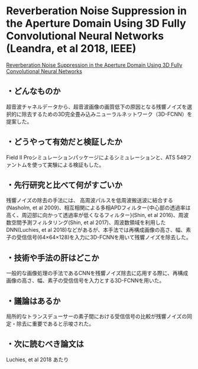 # Reverberation Noise Suppression in the Aperture Domain Using 3D Fully Convolutional Neural Networks (Leandra, et al 2018, IEEE)
[Reverberation Noise Suppression in the Aperture Domain Using 3D Fully Convolutional Neural Networks](https://ieeexplore.ieee.org/document/8579995)
## ・どんなものか
超音波チャネルデータから、超音波画像の画質低下の原因となる残響ノイズを選択的に除去するための3D完全畳み込みニューラルネットワーク（3D-FCNN）を提案した。

## ・どうやって有効だと検証したか
Field II Proシミュレーションパッケージによるシミュレーションと、ATS 549ファントムを使って実験による検証もした。


## ・先行研究と比べて何がすごいか
残響ノイズの除去の手法には、
高周波パルスを低周波搬送波に結合する(Nasholm, et al 2009)、相互相関による多相APDフィルター{中心部の透過率は高く、周辺部に向かって透過率が低くなるフィルター}(Shin, et al 2016)、周波数空間予測フィルタリング(Shin, et al 2017)、周波数領域を利用したDNN(Luchies, et al 2018)などがあるが、本手法では再構成画像の高さ、幅、素子の受信信号(64×64×128)を入力に3D-FCNNを用いて残響ノイズを除去した。


## ・技術や手法の肝はどこか
一般的な画像処理の手法であるCNNを残響ノイズ除去に応用する際に、再構成画像の高さ、幅、素子の受信信号を入力とする3D-FCNNを用いた。


## ・議論はあるか
局所的なトランスデューサーの素子間における受信信号の比較が残響ノイズの同定・除去に重要であると示唆された。


## ・次に読むべき論文は
Luchies, et al 2018 あたり
